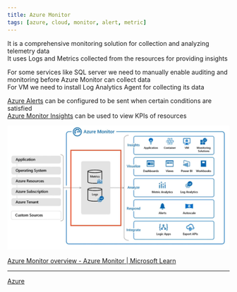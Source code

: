 ```yaml
---
title: Azure Monitor
tags: [azure, cloud, monitor, alert, metric]
---
```


It is a comprehensive monitoring solution for collection and analyzing telemetry data  
It uses Logs and Metrics collected from the resources for providing insights  

For some services like SQL server we need to manually enable auditing and monitoring before Azure Monitor can collect data  
For VM we need to install Log Analytics Agent for collecting its data

[Azure Alerts](Azure%20Alerts.md) can be configured to be sent when certain conditions are satisfied  
<u>Azure Monitor Insights</u> can be used to view KPIs of resources  

![Azure Monitor|580](../../images/azure-monitor.png)

[Azure Monitor overview - Azure Monitor | Microsoft Learn](https://learn.microsoft.com/en-us/azure/azure-monitor/overview)

---

[Azure](../../Azure.md)
